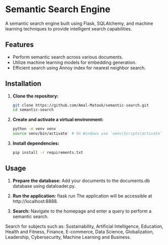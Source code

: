 # Semantic Search Engine

A semantic search engine built using Flask, SQLAlchemy, and machine learning techniques to provide intelligent search capabilities.

## Features

- Perform semantic search across various documents.
- Utilize machine learning models for embedding generation.
- Efficient search using Annoy index for nearest neighbor search.

## Installation

1. **Clone the repository:**

   ```bash
   git clone https://github.com/Amal-Matouk/semantic-search.git
   cd semantic-search
   
2. **Create and activate a virtual environment:**

   ```bash
   python -m venv venv
   source venv/bin/activate  # On Windows use `venv\Scripts\activate`

3. **Install dependencies:**

   ```bash
   pip install -r requirements.txt


## Usage
1. **Prepare the database:**
Add your documents to the documents.db database using dataloader.py.

2. **Run the application:**
flask run
The application will be accessible at http://localhost:8888.

3. **Search:**
Navigate to the homepage and enter a query to perform a semantic search.

Search for subjects such as:
Sustainability, Artificial Intelligence, Education, Health and Fitness, Finance, E-commerce, Data Science, Globalization, Leadership, Cybersecurity, Machine Learning and Business. 
